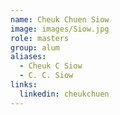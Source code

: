 ```yaml
---
name: Cheuk Chuen Siow
image: images/Siow.jpg
role: masters
group: alum
aliases:
  - Cheuk C Siow
  - C. C. Siow
links:
  linkedin: cheukchuen
---
```

